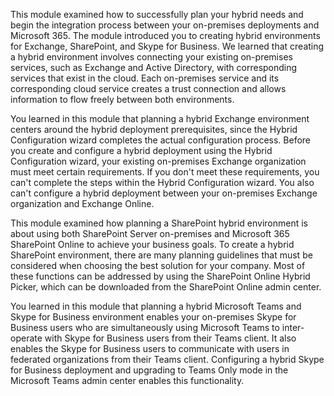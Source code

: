 This module examined how to successfully plan your hybrid needs and begin the integration process between your on-premises deployments and Microsoft 365. The module introduced you to creating hybrid environments for Exchange, SharePoint, and Skype for Business. We learned that creating a hybrid environment involves connecting your existing on-premises services, such as Exchange and Active Directory, with corresponding services that exist in the cloud. Each on-premises service and its corresponding cloud service creates a trust connection and allows information to flow freely between both environments.

You learned in this module that planning a hybrid Exchange environment centers around the hybrid deployment prerequisites, since the Hybrid Configuration wizard completes the actual configuration process. Before you create and configure a hybrid deployment using the Hybrid Configuration wizard, your existing on-premises Exchange organization must meet certain requirements. If you don't meet these requirements, you can't complete the steps within the Hybrid Configuration wizard. You also can't configure a hybrid deployment between your on-premises Exchange organization and Exchange Online.

This module examined how planning a SharePoint hybrid environment is about using both SharePoint Server on-premises and Microsoft 365 SharePoint Online to achieve your business goals. To create a hybrid SharePoint environment, there are many planning guidelines that must be considered when choosing the best solution for your company. Most of these functions can be addressed by using the SharePoint Online Hybrid Picker, which can be downloaded from the SharePoint Online admin center.

You learned in this module that planning a hybrid Microsoft Teams and Skype for Business environment enables your on-premises Skype for Business users who are simultaneously using Microsoft Teams to inter-operate with Skype for Business users from their Teams client. It also enables the Skype for Business users to communicate with users in federated organizations from their Teams client. Configuring a hybrid Skype for Business deployment and upgrading to Teams Only mode in the Microsoft Teams admin center enables this functionality.
